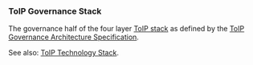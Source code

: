 ### ToIP Governance Stack

<p class="c8"><span>The governance half of the four layer </span><span class="c2"><a class="c3" href="#h.wms58fgdch9m">ToIP stack</a></span><span>&nbsp;as defined by the </span><span class="c2"><a class="c3" href="#h.1aa10hjxxqo3">ToIP Governance Architecture Specification</a></span><span class="c0">.</span></p><p class="c8"><span>See also: </span><span class="c2"><a class="c3" href="#h.9looruc0w4ac">ToIP Technology Stack</a></span><span class="c0">.</span></p>